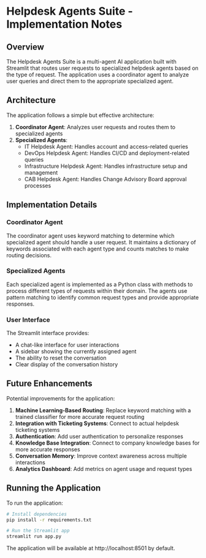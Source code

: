 # Helpdesk Agents Suite - Implementation Notes

## Overview

The Helpdesk Agents Suite is a multi-agent AI application built with Streamlit that routes user requests to specialized helpdesk agents based on the type of request. The application uses a coordinator agent to analyze user queries and direct them to the appropriate specialized agent.

## Architecture

The application follows a simple but effective architecture:

1. **Coordinator Agent**: Analyzes user requests and routes them to specialized agents
2. **Specialized Agents**:
   - IT Helpdesk Agent: Handles account and access-related queries
   - DevOps Helpdesk Agent: Handles CI/CD and deployment-related queries
   - Infrastructure Helpdesk Agent: Handles infrastructure setup and management
   - CAB Helpdesk Agent: Handles Change Advisory Board approval processes

## Implementation Details

### Coordinator Agent

The coordinator agent uses keyword matching to determine which specialized agent should handle a user request. It maintains a dictionary of keywords associated with each agent type and counts matches to make routing decisions.

### Specialized Agents

Each specialized agent is implemented as a Python class with methods to process different types of requests within their domain. The agents use pattern matching to identify common request types and provide appropriate responses.

### User Interface

The Streamlit interface provides:
- A chat-like interface for user interactions
- A sidebar showing the currently assigned agent
- The ability to reset the conversation
- Clear display of the conversation history

## Future Enhancements

Potential improvements for the application:

1. **Machine Learning-Based Routing**: Replace keyword matching with a trained classifier for more accurate request routing
2. **Integration with Ticketing Systems**: Connect to actual helpdesk ticketing systems
3. **Authentication**: Add user authentication to personalize responses
4. **Knowledge Base Integration**: Connect to company knowledge bases for more accurate responses
5. **Conversation Memory**: Improve context awareness across multiple interactions
6. **Analytics Dashboard**: Add metrics on agent usage and request types

## Running the Application

To run the application:

```bash
# Install dependencies
pip install -r requirements.txt

# Run the Streamlit app
streamlit run app.py
```

The application will be available at http://localhost:8501 by default.
